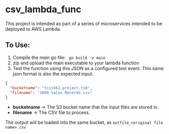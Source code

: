 # csv_lambda_func

This project is intended as part of a series of microservices intended to be deployed to AWS Lambda. 

## To Use:
1. Compile the main go file: ``` go build -o main```
2. zip and upload the main executable to your lambda function
3. Test the function using this JSON as a configured test event. This same json format is also the expected input.
``` JSON
{
  "bucketname": "tcss562.project.tsb",
  "filename": "1000 Sales Records.csv"
}
```
* **bucketname** -> The S3 bucket name that the input files are stored in.
* **filename**   -> The CSV file to process.

The output will be loaded into the same bucket, as ```outfile_<original file name>.csv```
